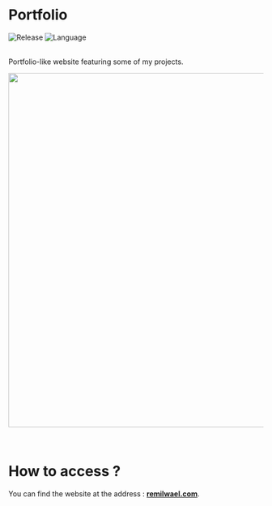 # Portfolio


![Release](https://img.shields.io/badge/Release-1.1-blueviolet)
![Language](https://img.shields.io/badge/Language-Javascript-ffcc14)

<br/>
 Portfolio-like website featuring some of my projects.

<p align="center">
	<img src="./resources/readme/thumbnail.PNG" width="700">
</p>
 <br/>

# How to access ?

You can find the website at the address : **[remilwael.com](https://remilrls.github.io/Portfolio/)**.

 <br/>
